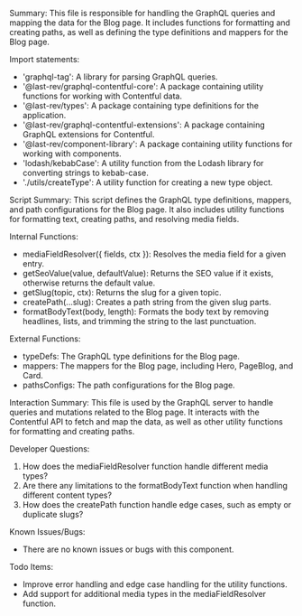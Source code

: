 Summary:
This file is responsible for handling the GraphQL queries and mapping the data for the Blog page. It includes functions for formatting and creating paths, as well as defining the type definitions and mappers for the Blog page.

Import statements:
- 'graphql-tag': A library for parsing GraphQL queries.
- '@last-rev/graphql-contentful-core': A package containing utility functions for working with Contentful data.
- '@last-rev/types': A package containing type definitions for the application.
- '@last-rev/graphql-contentful-extensions': A package containing GraphQL extensions for Contentful.
- '@last-rev/component-library': A package containing utility functions for working with components.
- 'lodash/kebabCase': A utility function from the Lodash library for converting strings to kebab-case.
- './utils/createType': A utility function for creating a new type object.

Script Summary:
This script defines the GraphQL type definitions, mappers, and path configurations for the Blog page. It also includes utility functions for formatting text, creating paths, and resolving media fields.

Internal Functions:
- mediaFieldResolver({ fields, ctx }): Resolves the media field for a given entry.
- getSeoValue(value, defaultValue): Returns the SEO value if it exists, otherwise returns the default value.
- getSlug(topic, ctx): Returns the slug for a given topic.
- createPath(...slug): Creates a path string from the given slug parts.
- formatBodyText(body, length): Formats the body text by removing headlines, lists, and trimming the string to the last punctuation.

External Functions:
- typeDefs: The GraphQL type definitions for the Blog page.
- mappers: The mappers for the Blog page, including Hero, PageBlog, and Card.
- pathsConfigs: The path configurations for the Blog page.

Interaction Summary:
This file is used by the GraphQL server to handle queries and mutations related to the Blog page. It interacts with the Contentful API to fetch and map the data, as well as other utility functions for formatting and creating paths.

Developer Questions:
1. How does the mediaFieldResolver function handle different media types?
2. Are there any limitations to the formatBodyText function when handling different content types?
3. How does the createPath function handle edge cases, such as empty or duplicate slugs?

Known Issues/Bugs:
- There are no known issues or bugs with this component.

Todo Items:
- Improve error handling and edge case handling for the utility functions.
- Add support for additional media types in the mediaFieldResolver function.
